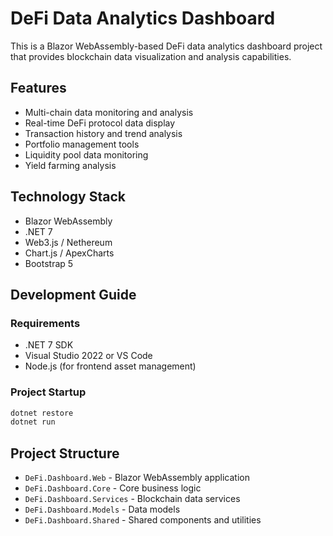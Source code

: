 # DeFi Data Analytics Dashboard

This is a Blazor WebAssembly-based DeFi data analytics dashboard project that provides blockchain data visualization and analysis capabilities.

## Features

- Multi-chain data monitoring and analysis
- Real-time DeFi protocol data display
- Transaction history and trend analysis
- Portfolio management tools
- Liquidity pool data monitoring
- Yield farming analysis

## Technology Stack

- Blazor WebAssembly
- .NET 7
- Web3.js / Nethereum
- Chart.js / ApexCharts
- Bootstrap 5

## Development Guide

### Requirements

- .NET 7 SDK
- Visual Studio 2022 or VS Code
- Node.js (for frontend asset management)

### Project Startup

```bash
dotnet restore
dotnet run
```

## Project Structure

- `DeFi.Dashboard.Web` - Blazor WebAssembly application
- `DeFi.Dashboard.Core` - Core business logic
- `DeFi.Dashboard.Services` - Blockchain data services
- `DeFi.Dashboard.Models` - Data models
- `DeFi.Dashboard.Shared` - Shared components and utilities